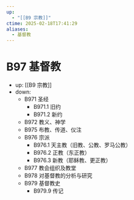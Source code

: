 ```yaml
---
up:
  - "[[B9 宗教]]"
ctime: 2025-02-18T17:41:29
aliases:
  - 基督教
---
```


# B97 基督教

- up: [[B9 宗教]]
- down:	
	- B971 圣经
		- B971.1 旧约
		- B971.2 新约
	- B972 教义、神学
	- B975 布教、传道、仪注
	- B976 宗派
		- B976.1 天主教（旧教、公教、罗马公教）
		- B976.2 正教（东正教）
		- B976.3 新教（耶稣教、更正教）
	- B977 教会组织及教堂
	- B978 对基督教的分析与研究
	- B979 基督教史
		- B979.9 传记
	
